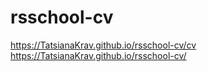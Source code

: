 # rsschool-cv
https://TatsianaKrav.github.io/rsschool-cv/cv  
https://TatsianaKrav.github.io/rsschool-cv/